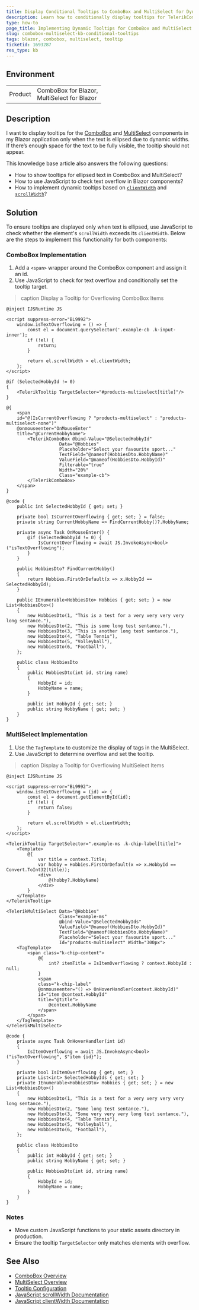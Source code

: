 ```yaml
---
title: Display Conditional Tooltips to ComboBox and MultiSelect for Dynamic Widths
description: Learn how to conditionally display tooltips for TelerikComboBox and TelerikMultiSelect components based on dynamic text overflow.
type: how-to
page_title: Implementing Dynamic Tooltips for ComboBox and MultiSelect in Blazor
slug: combobox-multiselect-kb-conditional-tooltips
tags: blazor, combobox, multiselect, tooltip
ticketid: 1693287
res_type: kb
---
```


## Environment

<table>
    <tbody>
        <tr>
            <td> Product </td>
            <td>
            ComboBox for Blazor, <br/>
            MultiSelect for Blazor
            </td>
        </tr>
    </tbody>
</table>

## Description

I want to display tooltips for the [ComboBox](slug:components/combobox/overview) and [MultiSelect](slug:multiselect-overview) components in my Blazor application only when the text is ellipsed due to dynamic widths. If there’s enough space for the text to be fully visible, the tooltip should not appear. 

This knowledge base article also answers the following questions:
- How to show tooltips for ellipsed text in ComboBox and MultiSelect?
- How to use JavaScript to check text overflow in Blazor components?
- How to implement dynamic tooltips based on [`clientWidth`](https://developer.mozilla.org/en-US/docs/Web/API/Element/clientWidth) and [`scrollWidth`](https://developer.mozilla.org/en-US/docs/Web/API/Element/scrollWidth)?

## Solution

To ensure tooltips are displayed only when text is ellipsed, use JavaScript to check whether the element's `scrollWidth` exceeds its `clientWidth`. Below are the steps to implement this functionality for both components:

### ComboBox Implementation

1. Add a `<span>` wrapper around the ComboBox component and assign it an id.
2. Use JavaScript to check for text overflow and conditionally set the tooltip target.

>caption Display a Tooltip for Overflowing ComboBox Items

```razor
@inject IJSRuntime JS

<script suppress-error="BL9992">
    window.isTextOverflowing = () => {
        const el = document.querySelector('.example-cb .k-input-inner');
        if (!el) {
            return;
        }
        
        return el.scrollWidth > el.clientWidth;
    };
</script>

@if (SelectedHobbyId != 0)
{
    <TelerikTooltip TargetSelector="#products-multiselect[title]"/>
}

@{
    <span
    id="@(IsCurrentOverflowing ? "products-multiselect" : "products-multiselect-none")"
    @onmouseenter="OnMouseEnter"
    title="@CurrentHobbyName">
        <TelerikComboBox @bind-Value="@SelectedHobbyId"
                    Data="@Hobbies"
                    Placeholder="Select your favourite sport..."
                    TextField="@nameof(HobbiesDto.HobbyName)"
                    ValueField="@nameof(HobbiesDto.HobbyId)"
                    Filterable="true"
                    Width="20%"
                    Class="example-cb">
        </TelerikComboBox>
    </span>
}

@code {
    public int SelectedHobbyId { get; set; }

    private bool IsCurrentOverflowing { get; set; } = false;
    private string CurrentHobbyName => FindCurrentHobby()?.HobbyName;

    private async Task OnMouseEnter() {
        @if (SelectedHobbyId != 0) {
            IsCurrentOverflowing = await JS.InvokeAsync<bool>("isTextOverflowing");
        }
    }

    public HobbiesDto? FindCurrentHobby() 
    {
        return Hobbies.FirstOrDefault(x => x.HobbyId == SelectedHobbyId);
    }

    public IEnumerable<HobbiesDto> Hobbies { get; set; } = new List<HobbiesDto>()
    {
        new HobbiesDto(1, "This is a test for a very very very very long sentance."),
        new HobbiesDto(2, "This is some long test sentance."),
        new HobbiesDto(3, "This is another long test sentance."),
        new HobbiesDto(4, "Table Tennis"),
        new HobbiesDto(5, "Volleyball"),
        new HobbiesDto(6, "Football"),
    };

    public class HobbiesDto
    {
        public HobbiesDto(int id, string name)
        {
            HobbyId = id;
            HobbyName = name;
        }

        public int HobbyId { get; set; }
        public string HobbyName { get; set; }
    }
}
```

### MultiSelect Implementation

1. Use the `TagTemplate` to customize the display of tags in the MultiSelect.
2. Use JavaScript to determine overflow and set the tooltip.

>caption Display a Tooltip for Overflowing MultiSelect Items

```razor
@inject IJSRuntime JS

<script suppress-error="BL9992">
    window.isTextOverflowing = (id) => {
        const el = document.getElementById(id);
        if (!el) {
            return false;
        }
        
        return el.scrollWidth > el.clientWidth;
    };
</script>

<TelerikTooltip TargetSelector=".example-ms .k-chip-label[title]">
    <Template>
        @{
            var title = context.Title;
            var hobby = Hobbies.FirstOrDefault(x => x.HobbyId == Convert.ToInt32(title));
            <div>
                @(hobby?.HobbyName)
            </div>
        }
    </Template>
</TelerikTooltip>

<TelerikMultiSelect Data="@Hobbies"
                    Class="example-ms"
                    @bind-Value="@SelectedHobbyIds"
                    ValueField="@nameof(HobbiesDto.HobbyId)"
                    TextField="@nameof(HobbiesDto.HobbyName)"
                    Placeholder="Select your favourite sport..."
                    Id="products-multiselect" Width="300px">
    <TagTemplate>
        <span class="k-chip-content">
            @{
                int? itemTitle = IsItemOverflowing ? context.HobbyId : null;
            }
            <span
            class="k-chip-label"
            @onmouseenter="() => OnHoverHandler(context.HobbyId)"
            id="item @context.HobbyId"
            title="@title">
                @context.HobbyName
            </span>
        </span>
    </TagTemplate>
</TelerikMultiSelect>

@code {
    private async Task OnHoverHandler(int id)
    {
        IsItemOverflowing = await JS.InvokeAsync<bool>("isTextOverflowing", $"item {id}");
    }

    private bool IsItemOverflowing { get; set; }
    private List<int> SelectedHobbyIds { get; set; }
    private IEnumerable<HobbiesDto> Hobbies { get; set; } = new List<HobbiesDto>()
    {
        new HobbiesDto(1, "This is a test for a very very very very long sentance."),
        new HobbiesDto(2, "Some long test sentance."),
        new HobbiesDto(3, "Some very very very long test sentance."),
        new HobbiesDto(4, "Table Tennis"),
        new HobbiesDto(5, "Volleyball"),
        new HobbiesDto(6, "Football"),
    };

    public class HobbiesDto
    {
        public int HobbyId { get; set; }
        public string HobbyName { get; set; }

        public HobbiesDto(int id, string name)
        {
            HobbyId = id;
            HobbyName = name;
        }
    }
}
```

### Notes

- Move custom JavaScript functions to your static assets directory in production.
- Ensure the tooltip `TargetSelector` only matches elements with overflow.

## See Also

- [ComboBox Overview](slug:components/combobox/overview)
- [MultiSelect Overview](slug:multiselect-overview)
- [Tooltip Configuration](slug:tooltip-overview)
- [JavaScript scrollWidth Documentation](https://developer.mozilla.org/en-US/docs/Web/API/Element/scrollWidth)
- [JavaScript clientWidth Documentation](https://developer.mozilla.org/en-US/docs/Web/API/Element/clientWidth)